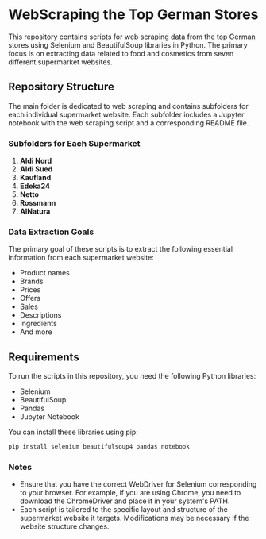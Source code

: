 # WebScraping the Top German Stores

This repository contains scripts for web scraping data from the top German stores using Selenium and BeautifulSoup libraries in Python. The primary focus is on extracting data related to food and cosmetics from seven different supermarket websites.

## Repository Structure

The main folder is dedicated to web scraping and contains subfolders for each individual supermarket website. Each subfolder includes a Jupyter notebook with the web scraping script and a corresponding README file.

### Subfolders for Each Supermarket

1. **Aldi Nord**
2. **Aldi Sued**
3. **Kaufland**
4. **Edeka24**
5. **Netto**
6. **Rossmann**
7. **AlNatura**

### Data Extraction Goals

The primary goal of these scripts is to extract the following essential information from each supermarket website:

- Product names
- Brands
- Prices
- Offers
- Sales
- Descriptions
- Ingredients
- And more

## Requirements

To run the scripts in this repository, you need the following Python libraries:

- Selenium
- BeautifulSoup
- Pandas
- Jupyter Notebook

You can install these libraries using pip:

```bash
pip install selenium beautifulsoup4 pandas notebook
```


### Notes


- Ensure that you have the correct WebDriver for Selenium corresponding to your browser. For example, if you are using Chrome, you need to download the ChromeDriver and place it in your system's PATH.
- Each script is tailored to the specific layout and structure of the supermarket website it targets. Modifications may be necessary if the website structure changes.
